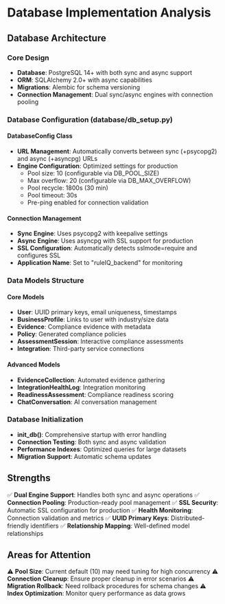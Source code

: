 # Database Implementation Analysis

## Database Architecture

### Core Design
- **Database**: PostgreSQL 14+ with both sync and async support
- **ORM**: SQLAlchemy 2.0+ with async capabilities
- **Migrations**: Alembic for schema versioning
- **Connection Management**: Dual sync/async engines with connection pooling

### Database Configuration (database/db_setup.py)

#### DatabaseConfig Class
- **URL Management**: Automatically converts between sync (+psycopg2) and async (+asyncpg) URLs
- **Engine Configuration**: Optimized settings for production
  - Pool size: 10 (configurable via DB_POOL_SIZE)
  - Max overflow: 20 (configurable via DB_MAX_OVERFLOW)  
  - Pool recycle: 1800s (30 min)
  - Pool timeout: 30s
  - Pre-ping enabled for connection validation

#### Connection Management
- **Sync Engine**: Uses psycopg2 with keepalive settings
- **Async Engine**: Uses asyncpg with SSL support for production
- **SSL Configuration**: Automatically detects sslmode=require and configures SSL
- **Application Name**: Set to "ruleIQ_backend" for monitoring

### Data Models Structure

#### Core Models
- **User**: UUID primary keys, email uniqueness, timestamps
- **BusinessProfile**: Links to user with industry/size data
- **Evidence**: Compliance evidence with metadata
- **Policy**: Generated compliance policies
- **AssessmentSession**: Interactive compliance assessments
- **Integration**: Third-party service connections

#### Advanced Models
- **EvidenceCollection**: Automated evidence gathering
- **IntegrationHealthLog**: Integration monitoring
- **ReadinessAssessment**: Compliance readiness scoring
- **ChatConversation**: AI conversation management

### Database Initialization
- **init_db()**: Comprehensive startup with error handling
- **Connection Testing**: Both sync and async validation
- **Performance Indexes**: Optimized queries for large datasets
- **Migration Support**: Automatic schema updates

## Strengths
✅ **Dual Engine Support**: Handles both sync and async operations
✅ **Connection Pooling**: Production-ready pool management
✅ **SSL Security**: Automatic SSL configuration for production
✅ **Health Monitoring**: Connection validation and metrics
✅ **UUID Primary Keys**: Distributed-friendly identifiers
✅ **Relationship Mapping**: Well-defined model relationships

## Areas for Attention
⚠️ **Pool Size**: Current default (10) may need tuning for high concurrency
⚠️ **Connection Cleanup**: Ensure proper cleanup in error scenarios
⚠️ **Migration Rollback**: Need rollback procedures for schema changes
⚠️ **Index Optimization**: Monitor query performance as data grows